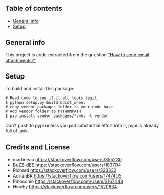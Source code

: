 ## Table of contents
* [General info](#general-info)
* [Setup](#setup)

## General info
This project is code extracted from the question ["How to send email attachments?"](https://stackoverflow.com/questions/3362600/how-to-send-email-attachments/16509278#16509278)

## Setup
To build and install this package:

```
# Read code to see if it all looks legit
$ python setup.py build bdist_wheel
# copy vendor_packages folder to your code base
# Add vendor folder to PYTHONPATH
$ pip install vendor_packages/*.whl -t vendor
```
Don't push to pypi unless you put substantial effort into it, pypi is already full of junk.

Credits and License
-------------------
- martineau <https://stackoverflow.com/users/355230>
- BuZZ-dEE <https://stackoverflow.com/users/183704>
- Richard <https://stackoverflow.com/users/323332>
- AdrianBR <https://stackoverflow.com/users/1747405>
- Pinocchio <https://stackoverflow.com/users/3167448>
- Hinchy <https://stackoverflow.com/users/1520834>
